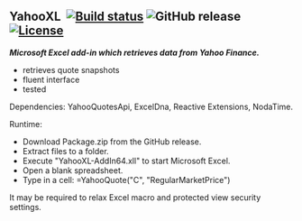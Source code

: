 ## YahooXL&nbsp;&nbsp;[![Build status](https://ci.appveyor.com/api/projects/status/v4f5vb2g4uom43qp?svg=true)](https://ci.appveyor.com/project/dshe/yahooxl) ![GitHub release](https://img.shields.io/github/v/release/dshe/YahooXL) [![License](https://img.shields.io/badge/license-Apache%202.0-7755BB.svg)](https://opensource.org/licenses/Apache-2.0)

***Microsoft Excel add-in which retrieves data from Yahoo Finance.***

- retrieves quote snapshots
- fluent interface
- tested

Dependencies: YahooQuotesApi, ExcelDna, Reactive Extensions, NodaTime.

Runtime: 
  - Download Package.zip from the GitHub release. 
  - Extract files to a folder.
  - Execute "YahooXL-AddIn64.xll" to start Microsoft Excel.
  - Open a blank spreadsheet.
  - Type in a cell: =YahooQuote("C", "RegularMarketPrice")
  
  It may be required to relax Excel macro and protected view security settings.
